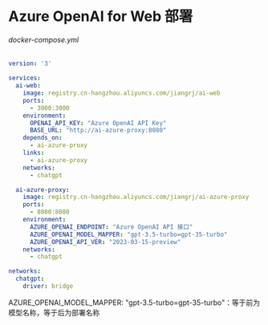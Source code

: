 # Azure OpenAI for Web 部署

###### docker-compose.yml

```yaml
version: '3'

services:
  ai-web:
    image: registry.cn-hangzhou.aliyuncs.com/jiangrj/ai-web
    ports:
      - 3000:3000
    environment:
      OPENAI_API_KEY: "Azure OpenAI API Key"
      BASE_URL: "http://ai-azure-proxy:8080"
    depends_on:
      - ai-azure-proxy
    links:
      - ai-azure-proxy
    networks:
      - chatgpt

  ai-azure-proxy:
    image: registry.cn-hangzhou.aliyuncs.com/jiangrj/ai-azure-proxy
    ports:
      - 8080:8080
    environment:
      AZURE_OPENAI_ENDPOINT: "Azure OpenAI API 接口"
      AZURE_OPENAI_MODEL_MAPPER: "gpt-3.5-turbo=gpt-35-turbo"
      AZURE_OPENAI_API_VER: "2023-03-15-preview"
    networks:
      - chatgpt

networks:
  chatgpt:
    driver: bridge
```
AZURE_OPENAI_MODEL_MAPPER: "gpt-3.5-turbo=gpt-35-turbo"：等于前为模型名称，等于后为部署名称
